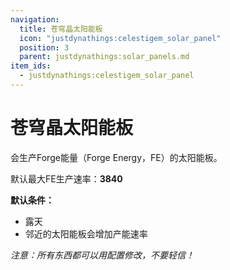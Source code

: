 ```yaml
---
navigation:
  title: 苍穹晶太阳能板
  icon: "justdynathings:celestigem_solar_panel"
  position: 3
  parent: justdynathings:solar_panels.md
item_ids:
  - justdynathings:celestigem_solar_panel
---
```


# 苍穹晶太阳能板

会生产Forge能量（Forge Energy，FE）的太阳能板。

默认最大FE生产速率：**3840**

**默认条件：**

- 露天
- 邻近的太阳能板会增加产能速率

<BlockImage id="justdynathings:celestigem_solar_panel" scale="4.0"/>

<Recipe id="justdynathings:celestigem_solar_panel" />

*注意：所有东西都可以用配置修改，不要轻信！*
